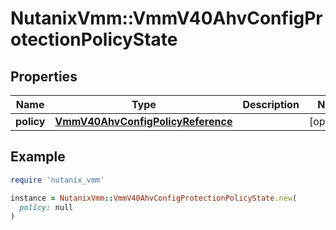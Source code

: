 # NutanixVmm::VmmV40AhvConfigProtectionPolicyState

## Properties

| Name | Type | Description | Notes |
| ---- | ---- | ----------- | ----- |
| **policy** | [**VmmV40AhvConfigPolicyReference**](VmmV40AhvConfigPolicyReference.md) |  | [optional] |

## Example

```ruby
require 'nutanix_vmm'

instance = NutanixVmm::VmmV40AhvConfigProtectionPolicyState.new(
  policy: null
)
```

